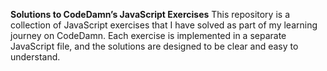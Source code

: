 **Solutions to CodeDamn’s JavaScript Exercises**
This repository is a collection of JavaScript exercises that I have solved as part of my learning journey on CodeDamn. Each exercise is implemented in a separate JavaScript file, and the solutions are designed to be clear and easy to understand.
